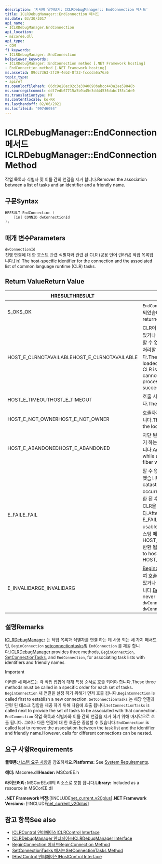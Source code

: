 ```yaml
---
description: '자세히 알아보기: ICLRDebugManager:: EndConnection 메서드'
title: ICLRDebugManager::EndConnection 메서드
ms.date: 03/30/2017
api_name:
- ICLRDebugManager.EndConnection
api_location:
- mscoree.dll
api_type:
- COM
f1_keywords:
- ICLRDebugManager::EndConnection
helpviewer_keywords:
- ICLRDebugManager::EndConnection method [.NET Framework hosting]
- EndConnection method [.NET Framework hosting]
ms.assetid: 89dc7363-2f29-4eb2-8f23-fccdda6a76a6
topic_type:
- apiref
ms.openlocfilehash: 06dc9e20ec02c3e3040090babcc443a2ae59848b
ms.sourcegitcommit: ddf7edb67715a5b9a45e3dd44536dabc153c1de0
ms.translationtype: MT
ms.contentlocale: ko-KR
ms.lasthandoff: 02/06/2021
ms.locfileid: "99746054"
---
```

# <a name="iclrdebugmanagerendconnection-method"></a><span data-ttu-id="f14e2-103">ICLRDebugManager::EndConnection 메서드</span><span class="sxs-lookup"><span data-stu-id="f14e2-103">ICLRDebugManager::EndConnection Method</span></span>

<span data-ttu-id="f14e2-104">작업 목록과 식별자 및 이름 간의 연결을 제거 합니다.</span><span class="sxs-lookup"><span data-stu-id="f14e2-104">Removes the association between a list of tasks and an identifier and a friendly name.</span></span>  
  
## <a name="syntax"></a><span data-ttu-id="f14e2-105">구문</span><span class="sxs-lookup"><span data-stu-id="f14e2-105">Syntax</span></span>  
  
```cpp  
HRESULT EndConnection (  
    [in] CONNID dwConnectionId  
);  
```  
  
## <a name="parameters"></a><span data-ttu-id="f14e2-106">매개 변수</span><span class="sxs-lookup"><span data-stu-id="f14e2-106">Parameters</span></span>  

 `dwConnectionId`  
 <span data-ttu-id="f14e2-107">진행 연결에 대 한 호스트 관련 식별자와 관련 된 CLR (공용 언어 런타임) 작업 목록입니다.</span><span class="sxs-lookup"><span data-stu-id="f14e2-107">[in] The host-specific identifier for the connection and the associated list of common language runtime (CLR) tasks.</span></span>  
  
## <a name="return-value"></a><span data-ttu-id="f14e2-108">Return Value</span><span class="sxs-lookup"><span data-stu-id="f14e2-108">Return Value</span></span>  
  
|<span data-ttu-id="f14e2-109">HRESULT</span><span class="sxs-lookup"><span data-stu-id="f14e2-109">HRESULT</span></span>|<span data-ttu-id="f14e2-110">설명</span><span class="sxs-lookup"><span data-stu-id="f14e2-110">Description</span></span>|  
|-------------|-----------------|  
|<span data-ttu-id="f14e2-111">S_OK</span><span class="sxs-lookup"><span data-stu-id="f14e2-111">S_OK</span></span>|<span data-ttu-id="f14e2-112">`EndConnection` 성공적으로 반환 되었습니다.</span><span class="sxs-lookup"><span data-stu-id="f14e2-112">`EndConnection` returned successfully.</span></span>|  
|<span data-ttu-id="f14e2-113">HOST_E_CLRNOTAVAILABLE</span><span class="sxs-lookup"><span data-stu-id="f14e2-113">HOST_E_CLRNOTAVAILABLE</span></span>|<span data-ttu-id="f14e2-114">CLR이 프로세스에 로드 되지 않았거나 CLR이 관리 코드를 실행할 수 없거나 호출을 성공적으로 처리할 수 없는 상태에 있습니다.</span><span class="sxs-lookup"><span data-stu-id="f14e2-114">The CLR has not been loaded into a process, or the CLR is in a state in which it cannot run managed code or process the call successfully.</span></span>|  
|<span data-ttu-id="f14e2-115">HOST_E_TIMEOUT</span><span class="sxs-lookup"><span data-stu-id="f14e2-115">HOST_E_TIMEOUT</span></span>|<span data-ttu-id="f14e2-116">호출 시간이 초과 되었습니다.</span><span class="sxs-lookup"><span data-stu-id="f14e2-116">The call timed out.</span></span>|  
|<span data-ttu-id="f14e2-117">HOST_E_NOT_OWNER</span><span class="sxs-lookup"><span data-stu-id="f14e2-117">HOST_E_NOT_OWNER</span></span>|<span data-ttu-id="f14e2-118">호출자가 잠금을 소유 하지 않습니다.</span><span class="sxs-lookup"><span data-stu-id="f14e2-118">The caller does not own the lock.</span></span>|  
|<span data-ttu-id="f14e2-119">HOST_E_ABANDONED</span><span class="sxs-lookup"><span data-stu-id="f14e2-119">HOST_E_ABANDONED</span></span>|<span data-ttu-id="f14e2-120">차단 된 스레드나 파이버에서 대기 하는 동안 이벤트를 취소 했습니다.</span><span class="sxs-lookup"><span data-stu-id="f14e2-120">An event was canceled while a blocked thread or fiber was waiting on it.</span></span>|  
|<span data-ttu-id="f14e2-121">E_FAIL</span><span class="sxs-lookup"><span data-stu-id="f14e2-121">E_FAIL</span></span>|<span data-ttu-id="f14e2-122">알 수 없는 치명적인 오류가 발생 했습니다.</span><span class="sxs-lookup"><span data-stu-id="f14e2-122">An unknown catastrophic failure occurred.</span></span> <span data-ttu-id="f14e2-123">메서드가 E_FAIL 반환 된 후에는 프로세스 내에서 CLR을 더 이상 사용할 수 없습니다.</span><span class="sxs-lookup"><span data-stu-id="f14e2-123">After a method returns E_FAIL, the CLR is no longer usable within the process.</span></span> <span data-ttu-id="f14e2-124">호스팅 메서드를 이후에 호출 하면 HOST_E_CLRNOTAVAILABLE 반환 됩니다.</span><span class="sxs-lookup"><span data-stu-id="f14e2-124">Subsequent calls to hosting methods return HOST_E_CLRNOTAVAILABLE.</span></span>|  
|<span data-ttu-id="f14e2-125">E_INVALIDARG</span><span class="sxs-lookup"><span data-stu-id="f14e2-125">E_INVALIDARG</span></span>|<span data-ttu-id="f14e2-126">[Beginconnection](iclrdebugmanager-beginconnection-method.md) 이를 사용 하 여 호출 되지 `dwConnectionId` 않았거나 `dwConnectionId` 가 0입니다.</span><span class="sxs-lookup"><span data-stu-id="f14e2-126">[BeginConnection](iclrdebugmanager-beginconnection-method.md) was never called using `dwConnectionId`, or `dwConnectionId` was zero.</span></span>|  
  
## <a name="remarks"></a><span data-ttu-id="f14e2-127">설명</span><span class="sxs-lookup"><span data-stu-id="f14e2-127">Remarks</span></span>  

 <span data-ttu-id="f14e2-128">[ICLRDebugManager](iclrdebugmanager-interface.md) 는 작업 목록과 식별자를 연결 하는 데 사용 되는 세 가지 메서드인, `BeginConnection` [setconnectiontasks](iclrdebugmanager-setconnectiontasks-method.md)및 `EndConnection` 를 제공 합니다.</span><span class="sxs-lookup"><span data-stu-id="f14e2-128">[ICLRDebugManager](iclrdebugmanager-interface.md) provides three methods, `BeginConnection`, [SetConnectionTasks](iclrdebugmanager-setconnectiontasks-method.md), and `EndConnection`, for associating task lists with identifiers and friendly names.</span></span>  
  
> [!IMPORTANT]
> <span data-ttu-id="f14e2-129">이러한 세 메서드는 각 작업 집합에 대해 특정 순서로 호출 되어야 합니다.</span><span class="sxs-lookup"><span data-stu-id="f14e2-129">These three methods must be called in a specific order for each set of tasks.</span></span> <span data-ttu-id="f14e2-130">`BeginConnection` 새 연결을 설정 하기 위해가 먼저 호출 됩니다.</span><span class="sxs-lookup"><span data-stu-id="f14e2-130">`BeginConnection` is called first to establish a new connection.</span></span> <span data-ttu-id="f14e2-131">`SetConnectionTasks` 는 해당 연결과 관련 된 태스크 집합을 제공 하기 위해 다음에 호출 됩니다.</span><span class="sxs-lookup"><span data-stu-id="f14e2-131">`SetConnectionTasks` is called next to provide the set of tasks to be associated with that connection.</span></span> <span data-ttu-id="f14e2-132">`EndConnection` 작업 목록과 식별자와 이름 간의 연결을 제거 하기 위해 마지막으로 호출 됩니다. 그러나 다른 연결에 대 한 호출은 중첩할 수 있습니다.</span><span class="sxs-lookup"><span data-stu-id="f14e2-132">`EndConnection` is called last to remove the association between the task list and the identifier and friendly name.However, calls for different connections can be nested.</span></span>  
  
## <a name="requirements"></a><span data-ttu-id="f14e2-133">요구 사항</span><span class="sxs-lookup"><span data-stu-id="f14e2-133">Requirements</span></span>  

 <span data-ttu-id="f14e2-134">**플랫폼:**[시스템 요구 사항](../../get-started/system-requirements.md)을 참조하세요.</span><span class="sxs-lookup"><span data-stu-id="f14e2-134">**Platforms:** See [System Requirements](../../get-started/system-requirements.md).</span></span>  
  
 <span data-ttu-id="f14e2-135">**헤더:** Mscoree.dll</span><span class="sxs-lookup"><span data-stu-id="f14e2-135">**Header:** MSCorEE.h</span></span>  
  
 <span data-ttu-id="f14e2-136">**라이브러리:** MSCorEE.dll의 리소스로 포함 됩니다.</span><span class="sxs-lookup"><span data-stu-id="f14e2-136">**Library:** Included as a resource in MSCorEE.dll</span></span>  
  
 <span data-ttu-id="f14e2-137">**.NET Framework 버전:**[!INCLUDE[net_current_v20plus](../../../../includes/net-current-v20plus-md.md)]</span><span class="sxs-lookup"><span data-stu-id="f14e2-137">**.NET Framework Versions:** [!INCLUDE[net_current_v20plus](../../../../includes/net-current-v20plus-md.md)]</span></span>  
  
## <a name="see-also"></a><span data-ttu-id="f14e2-138">참고 항목</span><span class="sxs-lookup"><span data-stu-id="f14e2-138">See also</span></span>

- [<span data-ttu-id="f14e2-139">ICLRControl 인터페이스</span><span class="sxs-lookup"><span data-stu-id="f14e2-139">ICLRControl Interface</span></span>](iclrcontrol-interface.md)
- [<span data-ttu-id="f14e2-140">ICLRDebugManager 인터페이스</span><span class="sxs-lookup"><span data-stu-id="f14e2-140">ICLRDebugManager Interface</span></span>](iclrdebugmanager-interface.md)
- [<span data-ttu-id="f14e2-141">BeginConnection 메서드</span><span class="sxs-lookup"><span data-stu-id="f14e2-141">BeginConnection Method</span></span>](iclrdebugmanager-beginconnection-method.md)
- [<span data-ttu-id="f14e2-142">SetConnectionTasks 메서드</span><span class="sxs-lookup"><span data-stu-id="f14e2-142">SetConnectionTasks Method</span></span>](iclrdebugmanager-setconnectiontasks-method.md)
- [<span data-ttu-id="f14e2-143">IHostControl 인터페이스</span><span class="sxs-lookup"><span data-stu-id="f14e2-143">IHostControl Interface</span></span>](ihostcontrol-interface.md)
